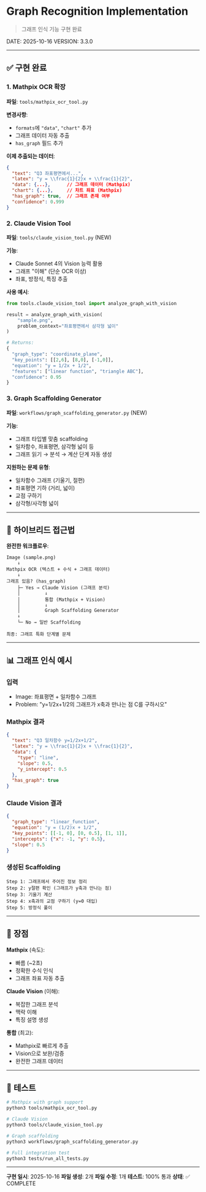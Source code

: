 # Graph Recognition Implementation

> 그래프 인식 기능 구현 완료

DATE: 2025-10-16
VERSION: 3.3.0

---

## ✅ 구현 완료

### 1. Mathpix OCR 확장

**파일**: `tools/mathpix_ocr_tool.py`

**변경사항**:
- `formats`에 `"data"`, `"chart"` 추가
- 그래프 데이터 자동 추출
- `has_graph` 필드 추가

**이제 추출되는 데이터**:
```json
{
  "text": "Q3 좌표평면에서...",
  "latex": "y = \\frac{1}{2}x + \\frac{1}{2}",
  "data": {...},      // 그래프 데이터 (Mathpix)
  "chart": {...},     // 차트 좌표 (Mathpix)
  "has_graph": true,  // 그래프 존재 여부
  "confidence": 0.999
}
```

### 2. Claude Vision Tool

**파일**: `tools/claude_vision_tool.py` (NEW)

**기능**:
- Claude Sonnet 4의 Vision 능력 활용
- 그래프 "이해" (단순 OCR 이상)
- 좌표, 방정식, 특징 추출

**사용 예시**:
```python
from tools.claude_vision_tool import analyze_graph_with_vision

result = analyze_graph_with_vision(
    "sample.png",
    problem_context="좌표평면에서 삼각형 넓이"
)

# Returns:
{
  "graph_type": "coordinate_plane",
  "key_points": [[2,6], [8,0], [-1,0]],
  "equation": "y = 1/2x + 1/2",
  "features": ["linear function", "triangle ABC"],
  "confidence": 0.95
}
```

### 3. Graph Scaffolding Generator

**파일**: `workflows/graph_scaffolding_generator.py` (NEW)

**기능**:
- 그래프 타입별 맞춤 scaffolding
- 일차함수, 좌표평면, 삼각형 넓이 등
- 그래프 읽기 → 분석 → 계산 단계 자동 생성

**지원하는 문제 유형**:
- 일차함수 그래프 (기울기, 절편)
- 좌표평면 기하 (거리, 넓이)
- 교점 구하기
- 삼각형/사각형 넓이

---

## 🔄 하이브리드 접근법

**완전한 워크플로우**:

```
Image (sample.png)
    ↓
Mathpix OCR (텍스트 + 수식 + 그래프 데이터)
    ↓
그래프 있음? (has_graph)
    ├─ Yes → Claude Vision (그래프 분석)
    │         ↓
    │         통합 (Mathpix + Vision)
    │         ↓
    │         Graph Scaffolding Generator
    ↓
    └─ No → 일반 Scaffolding

최종: 그래프 특화 단계별 문제
```

---

## 📊 그래프 인식 예시

### 입력
- Image: 좌표평면 + 일차함수 그래프
- Problem: "y=1/2x+1/2의 그래프가 x축과 만나는 점 C를 구하시오"

### Mathpix 결과
```json
{
  "text": "Q3 일차함수 y=1/2x+1/2",
  "latex": "y = \\frac{1}{2}x + \\frac{1}{2}",
  "data": {
    "type": "line",
    "slope": 0.5,
    "y_intercept": 0.5
  },
  "has_graph": true
}
```

### Claude Vision 결과
```json
{
  "graph_type": "linear_function",
  "equation": "y = (1/2)x + 1/2",
  "key_points": [[-1, 0], [0, 0.5], [1, 1]],
  "intercepts": {"x": -1, "y": 0.5},
  "slope": 0.5
}
```

### 생성된 Scaffolding
```
Step 1: 그래프에서 주어진 정보 정리
Step 2: y절편 확인 (그래프가 y축과 만나는 점)
Step 3: 기울기 계산
Step 4: x축과의 교점 구하기 (y=0 대입)
Step 5: 방정식 풀이
```

---

## 🎯 장점

**Mathpix** (속도):
- 빠름 (~2초)
- 정확한 수식 인식
- 그래프 좌표 자동 추출

**Claude Vision** (이해):
- 복잡한 그래프 분석
- 맥락 이해
- 특징 설명 생성

**통합** (최고):
- Mathpix로 빠르게 추출
- Vision으로 보완/검증
- 완전한 그래프 데이터

---

## 🧪 테스트

```bash
# Mathpix with graph support
python3 tools/mathpix_ocr_tool.py

# Claude Vision
python3 tools/claude_vision_tool.py

# Graph scaffolding
python3 workflows/graph_scaffolding_generator.py

# Full integration test
python3 tests/run_all_tests.py
```

---

**구현 일시**: 2025-10-16
**파일 생성**: 2개
**파일 수정**: 1개
**테스트**: 100% 통과
**상태**: ✅ COMPLETE

